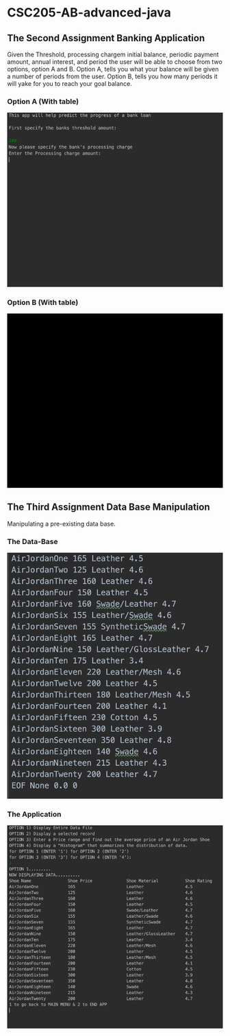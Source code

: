 # CSC205-AB-advanced-java

## The Second Assignment Banking Application 

Given the Threshold, processing chargem initial balance, periodic payment amount, annual interest, and period
the user will be able to choose from two options, option A and B. Option A, tells you what your balance will be
given a number of periods from the user. Option B, tells you how many periods it will yake for you to reach your
goal balance.

### Option A (With table)

![1](https://github.com/RamziJabali/CSC205-AB-advanced-java/blob/master/screen-shots/banking-app-test1.gif)

### Option B (With table)

![2](https://github.com/RamziJabali/CSC205-AB-advanced-java/blob/master/screen-shots/banking-app-test2.gif)

## The Third Assignment Data Base Manipulation 

Manipulating a pre-existing data base.

### The Data-Base

![3](https://github.com/RamziJabali/CSC205-AB-advanced-java/blob/master/screen-shots/data-base-test2.png)

### The Application

![4](https://github.com/RamziJabali/CSC205-AB-advanced-java/blob/master/screen-shots/data-base-test1.gif)
